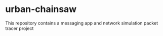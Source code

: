 # urban-chainsaw
This repository contains a messaging app and network simulation packet tracer project
